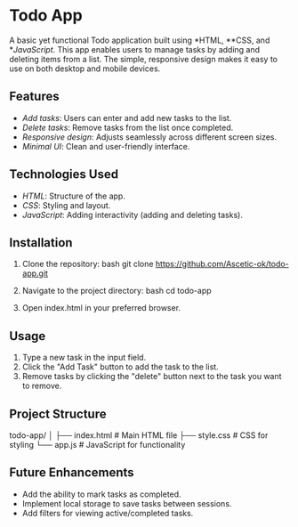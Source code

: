 
# Todo App

A basic yet functional Todo application built using *HTML, **CSS, and **JavaScript*. This app enables users to manage tasks by adding and deleting items from a list. The simple, responsive design makes it easy to use on both desktop and mobile devices.

## Features

- *Add tasks*: Users can enter and add new tasks to the list.
- *Delete tasks*: Remove tasks from the list once completed.
- *Responsive design*: Adjusts seamlessly across different screen sizes.
- *Minimal UI*: Clean and user-friendly interface.

## Technologies Used

- *HTML*: Structure of the app.
- *CSS*: Styling and layout.
- *JavaScript*: Adding interactivity (adding and deleting tasks).

## Installation

1. Clone the repository:
   bash
   git clone https://github.com/Ascetic-ok/todo-app.git
   

2. Navigate to the project directory:
   bash
   cd todo-app
   

3. Open index.html in your preferred browser.

## Usage

1. Type a new task in the input field.
2. Click the "Add Task" button to add the task to the list.
3. Remove tasks by clicking the "delete" button next to the task you want to remove.

## Project Structure


todo-app/
│
├── index.html         # Main HTML file
├── style.css          # CSS for styling
└── app.js             # JavaScript for functionality


## Future Enhancements

- Add the ability to mark tasks as completed.
- Implement local storage to save tasks between sessions.
- Add filters for viewing active/completed tasks.


